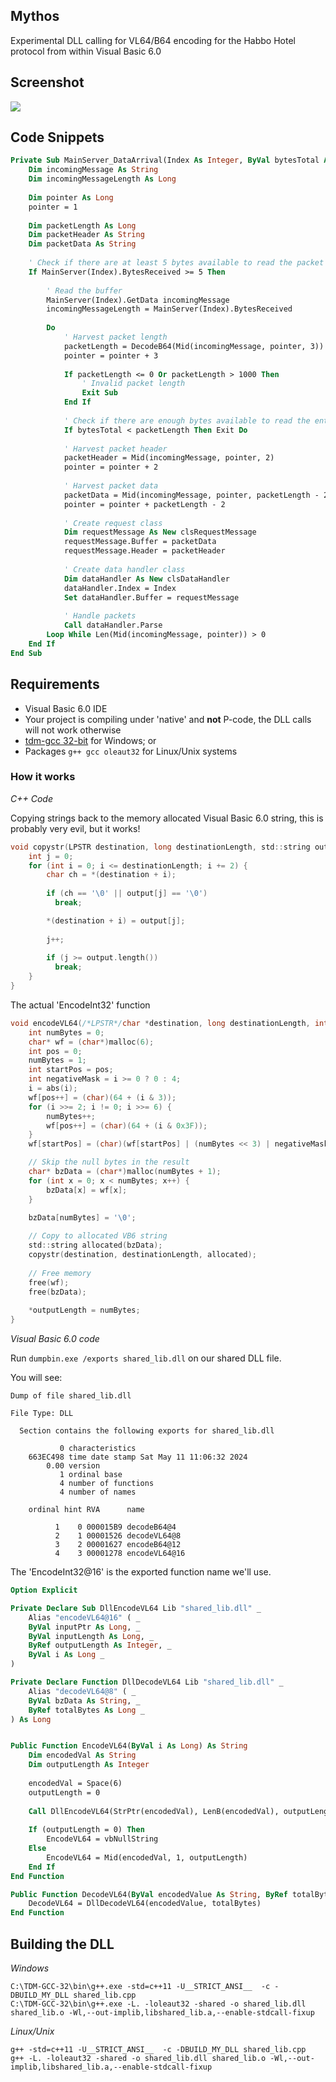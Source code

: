 ## Mythos

Experimental DLL calling for VL64/B64 encoding for the Habbo Hotel protocol from within Visual Basic 6.0

## Screenshot

![](https://i.imgur.com/Imu4loJ.png)

## Code Snippets

```vb
Private Sub MainServer_DataArrival(Index As Integer, ByVal bytesTotal As Long)
    Dim incomingMessage As String
    Dim incomingMessageLength As Long
    
    Dim pointer As Long
    pointer = 1
    
    Dim packetLength As Long
    Dim packetHeader As String
    Dim packetData As String
           
    ' Check if there are at least 5 bytes available to read the packet length and the first character of data
    If MainServer(Index).BytesReceived >= 5 Then
    
        ' Read the buffer
        MainServer(Index).GetData incomingMessage
        incomingMessageLength = MainServer(Index).BytesReceived
        
        Do
            ' Harvest packet length
            packetLength = DecodeB64(Mid(incomingMessage, pointer, 3))
            pointer = pointer + 3
                    
            If packetLength <= 0 Or packetLength > 1000 Then
                ' Invalid packet length
                Exit Sub
            End If
            
            ' Check if there are enough bytes available to read the entire packet
            If bytesTotal < packetLength Then Exit Do
            
            ' Harvest packet header
            packetHeader = Mid(incomingMessage, pointer, 2)
            pointer = pointer + 2
            
            ' Harvest packet data
            packetData = Mid(incomingMessage, pointer, packetLength - 2)
            pointer = pointer + packetLength - 2
            
            ' Create request class
            Dim requestMessage As New clsRequestMessage
            requestMessage.Buffer = packetData
            requestMessage.Header = packetHeader
            
            ' Create data handler class
            Dim dataHandler As New clsDataHandler
            dataHandler.Index = Index
            Set dataHandler.Buffer = requestMessage
            
            ' Handle packets
            Call dataHandler.Parse
        Loop While Len(Mid(incomingMessage, pointer)) > 0
    End If
End Sub
```

## Requirements

- Visual Basic 6.0 IDE
- Your project is compiling under 'native' and **not** P-code, the DLL calls will not work otherwise
- [tdm-gcc 32-bit](https://jmeubank.github.io/tdm-gcc/) for Windows; or
- Packages ``g++ gcc oleaut32`` for Linux/Unix systems 

### How it works

*C++ Code*

Copying strings back to the memory allocated Visual Basic 6.0 string, this is probably very evil, but it works!

```c
void copystr(LPSTR destination, long destinationLength, std::string output) {
    int j = 0;
    for (int i = 0; i <= destinationLength; i += 2) {
        char ch = *(destination + i);
        
        if (ch == '\0' || output[j] == '\0')
          break;

        *(destination + i) = output[j];
        
        j++;
        
        if (j >= output.length())
          break;
    }
}
```

The actual 'EncodeInt32' function

```c
void encodeVL64(/*LPSTR*/char *destination, long destinationLength, int *outputLength, int i) {
    int numBytes = 0;
    char* wf = (char*)malloc(6);
    int pos = 0;
    numBytes = 1;
    int startPos = pos;
    int negativeMask = i >= 0 ? 0 : 4;
    i = abs(i);
    wf[pos++] = (char)(64 + (i & 3));
    for (i >>= 2; i != 0; i >>= 6) {
        numBytes++;
        wf[pos++] = (char)(64 + (i & 0x3F));
    }
    wf[startPos] = (char)(wf[startPos] | (numBytes << 3) | negativeMask);

    // Skip the null bytes in the result
    char* bzData = (char*)malloc(numBytes + 1);
    for (int x = 0; x < numBytes; x++) {
        bzData[x] = wf[x];
    }

    bzData[numBytes] = '\0';
    
    // Copy to allocated VB6 string
    std::string allocated(bzData);
    copystr(destination, destinationLength, allocated);
    
    // Free memory
    free(wf);
    free(bzData);
    
    *outputLength = numBytes;
}
```

*Visual Basic 6.0 code*

Run ``dumpbin.exe /exports shared_lib.dll`` on our shared DLL file.

You will see:

```
Dump of file shared_lib.dll

File Type: DLL

  Section contains the following exports for shared_lib.dll

           0 characteristics
    663EC498 time date stamp Sat May 11 11:06:32 2024
        0.00 version
           1 ordinal base
           4 number of functions
           4 number of names

    ordinal hint RVA      name

          1    0 000015B9 decodeB64@4
          2    1 00001526 decodeVL64@8
          3    2 00001627 encodeB64@12
          4    3 00001278 encodeVL64@16
```

The 'EncodeInt32@16' is the exported function name we'll use.

```vb
Option Explicit

Private Declare Sub DllEncodeVL64 Lib "shared_lib.dll" _
    Alias "encodeVL64@16" ( _
    ByVal inputPtr As Long, _
    ByVal inputLength As Long, _
    ByRef outputLength As Integer, _
    ByVal i As Long _
)

Private Declare Function DllDecodeVL64 Lib "shared_lib.dll" _
    Alias "decodeVL64@8" ( _
    ByVal bzData As String, _
    ByRef totalBytes As Long _
) As Long


Public Function EncodeVL64(ByVal i As Long) As String
    Dim encodedVal As String
    Dim outputLength As Integer
    
    encodedVal = Space(6)
    outputLength = 0
    
    Call DllEncodeVL64(StrPtr(encodedVal), LenB(encodedVal), outputLength, i)
    
    If (outputLength = 0) Then
        EncodeVL64 = vbNullString
    Else
        EncodeVL64 = Mid(encodedVal, 1, outputLength)
    End If
End Function

Public Function DecodeVL64(ByVal encodedValue As String, ByRef totalBytes As Long) As Long
    DecodeVL64 = DllDecodeVL64(encodedValue, totalBytes)
End Function
```

## Building the DLL

*Windows*

```
C:\TDM-GCC-32\bin\g++.exe -std=c++11 -U__STRICT_ANSI__  -c -DBUILD_MY_DLL shared_lib.cpp
C:\TDM-GCC-32\bin\g++.exe -L. -loleaut32 -shared -o shared_lib.dll shared_lib.o -Wl,--out-implib,libshared_lib.a,--enable-stdcall-fixup
```

*Linux/Unix*

```
g++ -std=c++11 -U__STRICT_ANSI__  -c -DBUILD_MY_DLL shared_lib.cpp  
g++ -L. -loleaut32 -shared -o shared_lib.dll shared_lib.o -Wl,--out-implib,libshared_lib.a,--enable-stdcall-fixup
```
